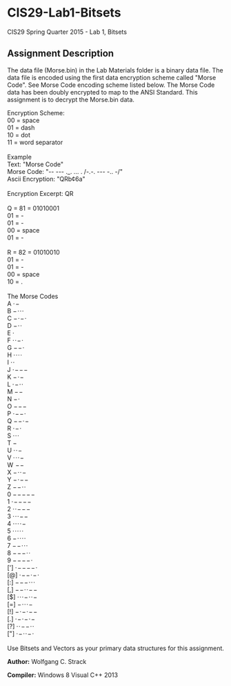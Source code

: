 # CIS29-Lab1-Bitsets
CIS29 Spring Quarter 2015 - Lab 1, Bitsets

## Assignment Description
The data file (Morse.bin) in the Lab Materials folder is a binary data file. The data file is encoded using the first data encryption scheme called "Morse Code".  See Morse Code encoding scheme listed below.  The Morse Code data has been doubly encrypted to map to the ANSI Standard.  This assignment is to decrypt the Morse.bin data.

Encryption Scheme:<br>
00 = space<br>
01 = dash<br>
10 = dot<br>
11 = word separator<br>
<br>
Example<br>
Text:  "Morse Code"<br>
Morse Code:	"-- --- ._. ... . /-.-. --- -.. -/"<br>
Ascii Encryption:	"QRb¢6a"<br>
<br>
Encryption Excerpt:  QR<br>
<br>
Q = 81 = 01010001<br>
01 = -<br>
01 = -<br>
00 = space<br>
01 = -<br>
<br>
R = 82 = 01010010<br>
01 = -<br>
01 = -<br>
00 = space<br>
10 = .<br>
<br>
The Morse Codes<br>
A	· −<br>
B	− · · ·<br>
C	− · − · <br>
D	− · · <br>
E	· <br>
F	· · − · <br>
G	− − · <br>
H	· · · · <br>
I	· · <br>
J	· − − − <br>
K	− · − <br>
L	· − · · <br>
M	− − <br>
N	− · <br>
O	− − − <br>
P	· − − · <br>
Q	− − · − <br>
R	· − · <br>
S	· · · <br>
T	− <br>
U	· · − <br>
V	· · · − <br>
W	 − − <br>
X	− · · − <br>
Y	− · − − <br>
Z	− − · · <br>
0	− − − − − <br>
1	· − − − − <br>
2	· · − − − <br>
3	· · · − − <br>
4	· · · · − <br>
5	· · · · · <br>
6	− · · · · <br>
7	− − · · · <br>
8	− − − · · <br>
9	− − − − · <br>
[']	· − − − − ·  <br>
[@]	· − − · − ·  <br>
[:]	− − − · · ·  <br>
[,]	− − · · − − <br>
[$]	· · · − · · −  <br>
[=]	− · · · −  <br>
[!]	− · − · − −  <br>
[.] · − · − · − <br>
[?] · · − − · ·  <br>
["] · − · · − ·  <br>
<br>
Use Bitsets and Vectors as your primary data structures for this assignment.
<br>

**Author:** Wolfgang C. Strack

**Compiler:** Windows 8 Visual C++ 2013
